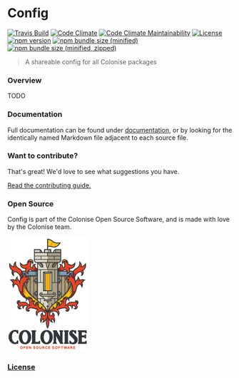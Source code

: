# Config

[![Travis Build](https://img.shields.io/travis/Colonise/Config.svg)](https://travis-ci.org/Colonise/Config) [![Code Climate](https://img.shields.io/codeclimate/coverage/Colonise/Config.svg)](https://codeclimate.com/github/Colonise/Config/test_coverage) [![Code Climate Maintainability](https://img.shields.io/codeclimate/maintainability-percentage/Colonise/Config.svg)](https://codeclimate.com/github/Colonise/Config/maintainability) [![License](https://img.shields.io/github/license/Colonise/Config.svg)](https://github.com/Colonise/Config/blob/master/LICENSE) [![npm version](https://img.shields.io/npm/v/@colonise/config.svg)](https://www.npmjs.com/package/@colonise/config) [![npm bundle size \(minified\)](https://img.shields.io/bundlephobia/min/@colonise/config.svg)](https://www.npmjs.com/package/@colonise/config) [![npm bundle size \(minified, zipped\)](https://img.shields.io/bundlephobia/minzip/@colonise/config.svg)](https://www.npmjs.com/package/@colonise/config)

> A shareable config for all Colonise packages

### Overview

TODO

### Documentation

Full documentation can be found under [documentation](documentation), or by looking for the identically named Markdown file adjacent to each source file.

### Want to contribute?

That's great! We'd love to see what suggestions you have.

[Read the contributing guide.](CONTRIBUTING.md)

### Open Source

Config is part of the Colonise Open Source Software, and is made with love by the Colonise team.

![](documentation/assets/colonise256.png)

### [License](LICENSE)


